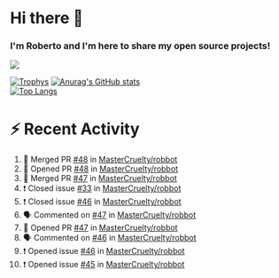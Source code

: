 # Hi there 👋
### I'm Roberto and I'm here to share my open source projects!

<img src="https://komarev.com/ghpvc/?username=mastercruelty&label=Profile views&color=0e75b6"><br>

[![Trophys](https://github-profile-trophy.vercel.app/?username=mastercruelty)](https://github.com/ryo-ma/github-profile-trophy)
[![Anurag's GitHub stats](https://github-readme-stats.vercel.app/api?username=mastercruelty&show_icons=true&theme=tokyonight)](https://github.com/anuraghazra/github-readme-stats)<br>
[![Top Langs](https://github-readme-stats.vercel.app/api/top-langs/?username=mastercruelty&exclude_repo=Alarm-project&langs_count=6&layout=compact&theme=tokyonight)](https://github.com/anuraghazra/github-readme-stats)

# :zap: Recent Activity
<!--START_SECTION:activity-->
1. 🎉 Merged PR [#48](https://github.com/MasterCruelty/robbot/pull/48) in [MasterCruelty/robbot](https://github.com/MasterCruelty/robbot)
2. 💪 Opened PR [#48](https://github.com/MasterCruelty/robbot/pull/48) in [MasterCruelty/robbot](https://github.com/MasterCruelty/robbot)
3. 🎉 Merged PR [#47](https://github.com/MasterCruelty/robbot/pull/47) in [MasterCruelty/robbot](https://github.com/MasterCruelty/robbot)
4. ❗️ Closed issue [#33](https://github.com/MasterCruelty/robbot/issues/33) in [MasterCruelty/robbot](https://github.com/MasterCruelty/robbot)
5. ❗️ Closed issue [#46](https://github.com/MasterCruelty/robbot/issues/46) in [MasterCruelty/robbot](https://github.com/MasterCruelty/robbot)
6. 🗣 Commented on [#47](https://github.com/MasterCruelty/robbot/issues/47) in [MasterCruelty/robbot](https://github.com/MasterCruelty/robbot)
7. 💪 Opened PR [#47](https://github.com/MasterCruelty/robbot/pull/47) in [MasterCruelty/robbot](https://github.com/MasterCruelty/robbot)
8. 🗣 Commented on [#46](https://github.com/MasterCruelty/robbot/issues/46) in [MasterCruelty/robbot](https://github.com/MasterCruelty/robbot)
9. ❗️ Opened issue [#46](https://github.com/MasterCruelty/robbot/issues/46) in [MasterCruelty/robbot](https://github.com/MasterCruelty/robbot)
10. ❗️ Opened issue [#45](https://github.com/MasterCruelty/robbot/issues/45) in [MasterCruelty/robbot](https://github.com/MasterCruelty/robbot)
<!--END_SECTION:activity-->
